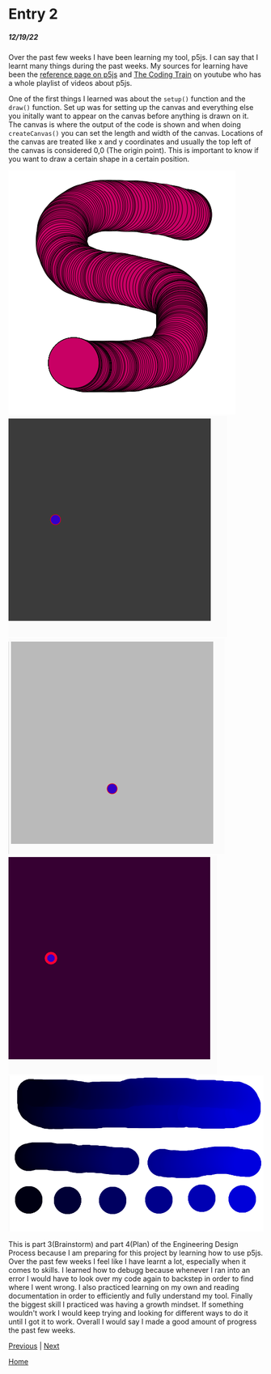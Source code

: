 # Entry 2
##### 12/19/22

Over the past few weeks I have been learning my tool, p5js. I can say that I learnt many things during the past weeks. My sources for learning have been the [reference page on p5js](https://p5js.org/reference/) and [The Coding Train](https://www.youtube.com/playlist?list=PLglp04UYZK_PrN6xWo_nJ-8kzyXDyFUwi) on youtube who has a whole playlist of videos about p5js.

One of the first things I learned was about the `setup()` function and the `draw()` function. Set up was for setting up the canvas and everything else you initally want to appear on the canvas before anything is drawn on it. The canvas is where the output of the code is shown and when doing `createCanvas()` you can set the length and width of the canvas. Locations of the canvas are treated like x and y coordinates and usually the top left of the canvas is considered 0,0 (The origin point). This is important to know if you want to draw a certain shape in a certain position.



![not found](../images/p5js-testing-screenshot-1.PNG)
![not found](../images/p5js-testing-screenshot-2.PNG)
![not found](../images/p5js-testing-screenshot-3.PNG)
![not found](../images/p5js-testing-screenshot-4.PNG)
![not found](../images/p5js-testing-screenshot-5.PNG)

This is part 3(Brainstorm) and part 4(Plan) of the Engineering Design Process because I am preparing for this project by learning how to use p5js. Over the past few weeks I feel like I have learnt a lot, especially when it comes to skills. I learned how to debugg because whenever I ran into an error I would have to look over my code again to backstep in order to find where I went wrong. I also practiced learning on my own and reading documentation in order to efficiently and fully understand my tool. Finally the biggest skill I practiced was having a growth mindset. If something wouldn't work I would keep trying and looking for different ways to do it until I got it to work. Overall I would say I made a good amount of progress the past few weeks.

[Previous](entry01.md) | [Next](entry03.md)

[Home](../README.md)
